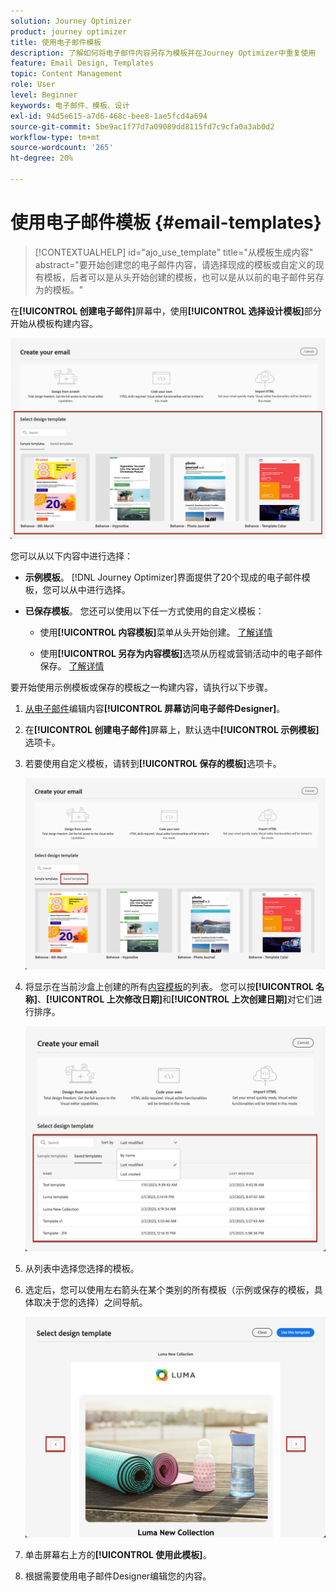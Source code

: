 ```yaml
---
solution: Journey Optimizer
product: journey optimizer
title: 使用电子邮件模板
description: 了解如何将电子邮件内容另存为模板并在Journey Optimizer中重复使用
feature: Email Design, Templates
topic: Content Management
role: User
level: Beginner
keywords: 电子邮件、模板、设计
exl-id: 94d5e615-a7d6-468c-bee8-1ae5fcd4a694
source-git-commit: 5be9ac1f77d7a09089dd8115fd7c9cfa0a3ab0d2
workflow-type: tm+mt
source-wordcount: '265'
ht-degree: 20%

---
```


# 使用电子邮件模板 {#email-templates}

>[!CONTEXTUALHELP]
>id="ajo_use_template"
>title="从模板生成内容"
>abstract="要开始创建您的电子邮件内容，请选择现成的模板或自定义的现有模板，后者可以是从头开始创建的模板，也可以是从以前的电子邮件另存为的模板。"

在&#x200B;**[!UICONTROL 创建电子邮件]**&#x200B;屏幕中，使用&#x200B;**[!UICONTROL 选择设计模板]**&#x200B;部分开始从模板构建内容。

![](assets/email_designer-templates.png)

您可以从以下内容中进行选择：

* **示例模板**。 [!DNL Journey Optimizer]界面提供了20个现成的电子邮件模板，您可以从中进行选择。

* **已保存模板**。 您还可以使用以下任一方式使用的自定义模板：

   * 使用&#x200B;**[!UICONTROL 内容模板]**&#x200B;菜单从头开始创建。 [了解详情](../content-management/content-templates.md#create-template-from-scratch)

   * 使用&#x200B;**[!UICONTROL 另存为内容模板]**&#x200B;选项从历程或营销活动中的电子邮件保存。 [了解详情](../content-management/content-templates.md#save-as-template)

要开始使用示例模板或保存的模板之一构建内容，请执行以下步骤。

1. [从电子邮件](get-started-email-design.md)编辑内容&#x200B;**[!UICONTROL 屏幕访问电子邮件Designer]**。

1. 在&#x200B;**[!UICONTROL 创建电子邮件]**&#x200B;屏幕上，默认选中&#x200B;**[!UICONTROL 示例模板]**&#x200B;选项卡。

1. 若要使用自定义模板，请转到&#x200B;**[!UICONTROL 保存的模板]**&#x200B;选项卡。

   ![](assets/email_designer-saved-templates-tab.png)

1. 将显示在当前沙盒上创建的所有[内容模板](../content-management/content-templates.md#create-content-templates)的列表。 您可以按&#x200B;**[!UICONTROL 名称]**、**[!UICONTROL 上次修改日期]**&#x200B;和&#x200B;**[!UICONTROL 上次创建日期]**&#x200B;对它们进行排序。

   ![](assets/email_designer-saved-templates-filter.png)

1. 从列表中选择您选择的模板。

1. 选定后，您可以使用左右箭头在某个类别的所有模板（示例或保存的模板，具体取决于您的选择）之间导航。

   ![](assets/email_designer-saved-templates-navigate.png)

1. 单击屏幕右上方的&#x200B;**[!UICONTROL 使用此模板]**。

1. 根据需要使用电子邮件Designer编辑您的内容。
